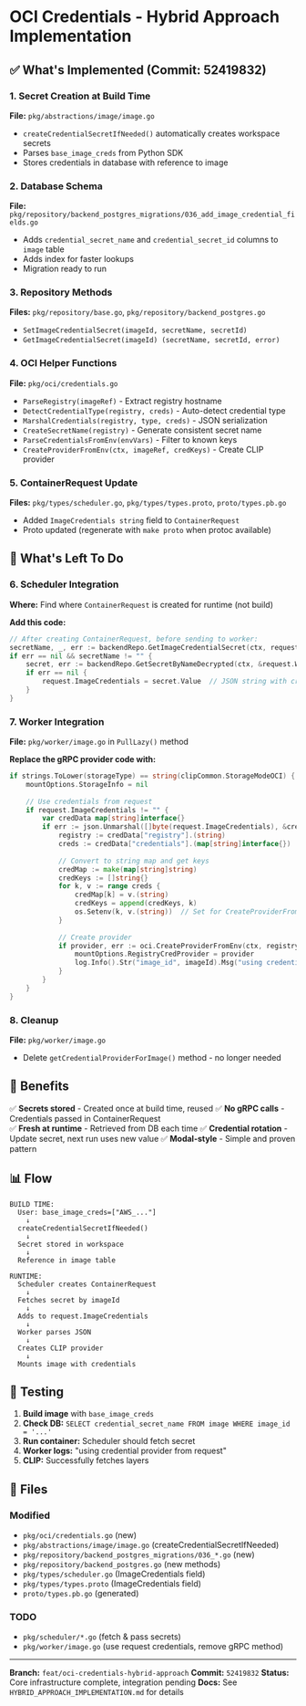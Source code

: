 # OCI Credentials - Hybrid Approach Implementation

## ✅ What's Implemented (Commit: 52419832)

### 1. Secret Creation at Build Time
**File:** `pkg/abstractions/image/image.go`
- `createCredentialSecretIfNeeded()` automatically creates workspace secrets
- Parses `base_image_creds` from Python SDK
- Stores credentials in database with reference to image

### 2. Database Schema
**File:** `pkg/repository/backend_postgres_migrations/036_add_image_credential_fields.go`
- Adds `credential_secret_name` and `credential_secret_id` columns to `image` table
- Adds index for faster lookups
- Migration ready to run

### 3. Repository Methods
**Files:** `pkg/repository/base.go`, `pkg/repository/backend_postgres.go`
- `SetImageCredentialSecret(imageId, secretName, secretId)` 
- `GetImageCredentialSecret(imageId) (secretName, secretId, error)`

### 4. OCI Helper Functions
**File:** `pkg/oci/credentials.go`
- `ParseRegistry(imageRef)` - Extract registry hostname
- `DetectCredentialType(registry, creds)` - Auto-detect credential type
- `MarshalCredentials(registry, type, creds)` - JSON serialization
- `CreateSecretName(registry)` - Generate consistent secret name
- `ParseCredentialsFromEnv(envVars)` - Filter to known keys
- `CreateProviderFromEnv(ctx, imageRef, credKeys)` - Create CLIP provider

### 5. ContainerRequest Update
**Files:** `pkg/types/scheduler.go`, `pkg/types/types.proto`, `proto/types.pb.go`
- Added `ImageCredentials string` field to `ContainerRequest`
- Proto updated (regenerate with `make proto` when protoc available)

## 🔧 What's Left To Do

### 6. Scheduler Integration
**Where:** Find where `ContainerRequest` is created for runtime (not build)

**Add this code:**
```go
// After creating ContainerRequest, before sending to worker:
secretName, _, err := backendRepo.GetImageCredentialSecret(ctx, request.ImageId)
if err == nil && secretName != "" {
    secret, err := backendRepo.GetSecretByNameDecrypted(ctx, &request.Workspace, secretName)
    if err == nil {
        request.ImageCredentials = secret.Value  // JSON string with credentials
    }
}
```

### 7. Worker Integration
**File:** `pkg/worker/image.go` in `PullLazy()` method

**Replace the gRPC provider code with:**
```go
if strings.ToLower(storageType) == string(clipCommon.StorageModeOCI) {
    mountOptions.StorageInfo = nil
    
    // Use credentials from request
    if request.ImageCredentials != "" {
        var credData map[string]interface{}
        if err := json.Unmarshal([]byte(request.ImageCredentials), &credData); err == nil {
            registry := credData["registry"].(string)
            creds := credData["credentials"].(map[string]interface{})
            
            // Convert to string map and get keys
            credMap := make(map[string]string)
            credKeys := []string{}
            for k, v := range creds {
                credMap[k] = v.(string)
                credKeys = append(credKeys, k)
                os.Setenv(k, v.(string))  // Set for CreateProviderFromEnv
            }
            
            // Create provider
            if provider, err := oci.CreateProviderFromEnv(ctx, registry, credKeys); err == nil && provider != nil {
                mountOptions.RegistryCredProvider = provider
                log.Info().Str("image_id", imageId).Msg("using credential provider from request")
            }
        }
    }
}
```

### 8. Cleanup
**File:** `pkg/worker/image.go`
- Delete `getCredentialProviderForImage()` method - no longer needed

## 🎯 Benefits

✅ **Secrets stored** - Created once at build time, reused
✅ **No gRPC calls** - Credentials passed in ContainerRequest  
✅ **Fresh at runtime** - Retrieved from DB each time
✅ **Credential rotation** - Update secret, next run uses new value
✅ **Modal-style** - Simple and proven pattern

## 📊 Flow

```
BUILD TIME:
  User: base_image_creds=["AWS_..."]
    ↓
  createCredentialSecretIfNeeded()
    ↓
  Secret stored in workspace
    ↓
  Reference in image table

RUNTIME:
  Scheduler creates ContainerRequest
    ↓
  Fetches secret by imageId
    ↓
  Adds to request.ImageCredentials
    ↓
  Worker parses JSON
    ↓
  Creates CLIP provider
    ↓
  Mounts image with credentials
```

## 🧪 Testing

1. **Build image** with `base_image_creds`
2. **Check DB:** `SELECT credential_secret_name FROM image WHERE image_id = '...'`
3. **Run container:** Scheduler should fetch secret
4. **Worker logs:** "using credential provider from request"
5. **CLIP:** Successfully fetches layers

## 📁 Files

### Modified
- `pkg/oci/credentials.go` (new)
- `pkg/abstractions/image/image.go` (createCredentialSecretIfNeeded)
- `pkg/repository/backend_postgres_migrations/036_*.go` (new)
- `pkg/repository/backend_postgres.go` (new methods)
- `pkg/types/scheduler.go` (ImageCredentials field)
- `pkg/types/types.proto` (ImageCredentials field)
- `proto/types.pb.go` (generated)

### TODO
- `pkg/scheduler/*.go` (fetch & pass secrets)
- `pkg/worker/image.go` (use request credentials, remove gRPC method)

---

**Branch:** `feat/oci-credentials-hybrid-approach`
**Commit:** `52419832`
**Status:** Core infrastructure complete, integration pending
**Docs:** See `HYBRID_APPROACH_IMPLEMENTATION.md` for details
